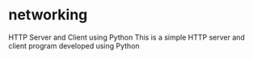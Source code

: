 # networking
HTTP Server and Client using Python
This is a simple HTTP server and client program developed using Python
